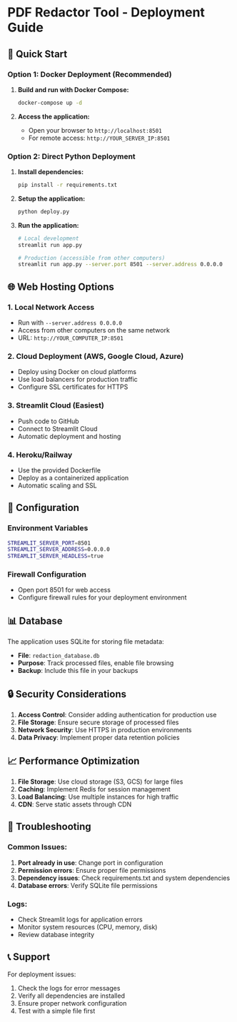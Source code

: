 # PDF Redactor Tool - Deployment Guide

## 🚀 Quick Start

### Option 1: Docker Deployment (Recommended)

1. **Build and run with Docker Compose:**
   ```bash
   docker-compose up -d
   ```

2. **Access the application:**
   - Open your browser to `http://localhost:8501`
   - For remote access: `http://YOUR_SERVER_IP:8501`

### Option 2: Direct Python Deployment

1. **Install dependencies:**
   ```bash
   pip install -r requirements.txt
   ```

2. **Setup the application:**
   ```bash
   python deploy.py
   ```

3. **Run the application:**
   ```bash
   # Local development
   streamlit run app.py
   
   # Production (accessible from other computers)
   streamlit run app.py --server.port 8501 --server.address 0.0.0.0
   ```

## 🌐 Web Hosting Options

### 1. **Local Network Access**
- Run with `--server.address 0.0.0.0`
- Access from other computers on the same network
- URL: `http://YOUR_COMPUTER_IP:8501`

### 2. **Cloud Deployment (AWS, Google Cloud, Azure)**
- Deploy using Docker on cloud platforms
- Use load balancers for production traffic
- Configure SSL certificates for HTTPS

### 3. **Streamlit Cloud (Easiest)**
- Push code to GitHub
- Connect to Streamlit Cloud
- Automatic deployment and hosting

### 4. **Heroku/Railway**
- Use the provided Dockerfile
- Deploy as a containerized application
- Automatic scaling and SSL

## 🔧 Configuration

### Environment Variables
```bash
STREAMLIT_SERVER_PORT=8501
STREAMLIT_SERVER_ADDRESS=0.0.0.0
STREAMLIT_SERVER_HEADLESS=true
```

### Firewall Configuration
- Open port 8501 for web access
- Configure firewall rules for your deployment environment

## 📊 Database

The application uses SQLite for storing file metadata:
- **File**: `redaction_database.db`
- **Purpose**: Track processed files, enable file browsing
- **Backup**: Include this file in your backups

## 🔒 Security Considerations

1. **Access Control**: Consider adding authentication for production use
2. **File Storage**: Ensure secure storage of processed files
3. **Network Security**: Use HTTPS in production environments
4. **Data Privacy**: Implement proper data retention policies

## 📈 Performance Optimization

1. **File Storage**: Use cloud storage (S3, GCS) for large files
2. **Caching**: Implement Redis for session management
3. **Load Balancing**: Use multiple instances for high traffic
4. **CDN**: Serve static assets through CDN

## 🐛 Troubleshooting

### Common Issues:
1. **Port already in use**: Change port in configuration
2. **Permission errors**: Ensure proper file permissions
3. **Dependency issues**: Check requirements.txt and system dependencies
4. **Database errors**: Verify SQLite file permissions

### Logs:
- Check Streamlit logs for application errors
- Monitor system resources (CPU, memory, disk)
- Review database integrity

## 📞 Support

For deployment issues:
1. Check the logs for error messages
2. Verify all dependencies are installed
3. Ensure proper network configuration
4. Test with a simple file first 